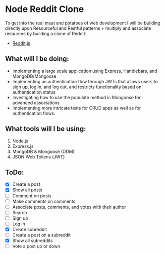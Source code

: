 # Node Reddit Clone

To get into the real meat and potatoes of web development I will be building directly upon Resourceful and Restful patterns + multiply and associate resources by building a clone of Reddit:

- [Reddit.js](https://www.makeschool.com/academy/track/reddit-clone-in-node-js)

## What will I be doing:
- Implementing a large scale application using Express, Handlebars, and MongoDB/Mongoose
- Implementing an authentication flow through JWTs that allows users to sign up, log in, and log out, and restricts functionality based on authentication status
- Investigating how to use the populate method in Mongoose for advanced associations
- Implementing more intricate tests for CRUD apps as well as for authentication flows.

## What tools will I be using:
1. Node.js
2. Express.js
3. MongoDB & Mongoose (ODM)
4. JSON Web Tokens (JWT)

## ToDo:
- [x] Create a post
- [x] Show all posts
- [ ] Comment on posts
- [ ] Make comments on comments
- [ ] Associate posts, comments, and votes with their author
- [ ] Search
- [ ] Sign up
- [ ] Log in
- [X] Create subreddit
- [ ] Create a post on a subreddit
- [X] Show all subreddits
- [ ] Vote a post up or down
